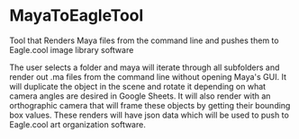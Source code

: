 # MayaToEagleTool
Tool that Renders Maya files from the command line and pushes them to Eagle.cool image library software

The user selects a folder and maya will iterate through all subfolders and render out .ma files from the command line without opening Maya's GUI.
It will duplicate the object in the scene and rotate it depending on what camera angles are desired in Google Sheets. It will also render with an orthographic camera that will frame these objects by getting their bounding box values.
These renders will have json data which will be used to push to Eagle.cool art organization software.
